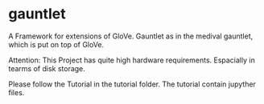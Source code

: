 # gauntlet

A Framework for extensions of GloVe.  Gauntlet as in the medival gauntlet, which is put on top of GloVe.

Attention:
This Project has quite high hardware requirements.
Espacially in tearms of disk storage.


Please follow the Tutorial in the tutorial folder.
The tutorial contain jupyther files.
